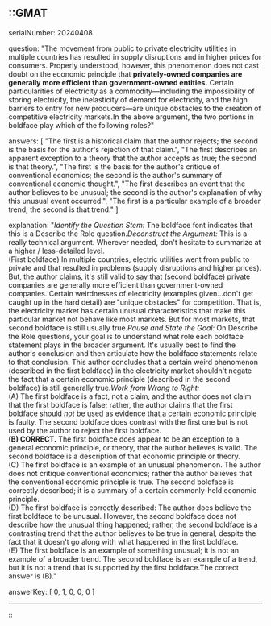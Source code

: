 ::GMAT
---


serialNumber: 20240408

question: "The movement from public to private electricity utilities in multiple countries has resulted in supply disruptions and in higher prices for consumers.</b> Properly understood, however, this phenomenon does not cast doubt on the economic principle that <b>privately-owned companies are generally more efficient than government-owned entities.</b> Certain particularities of electricity as a commodity—including the impossibility of storing electricity, the inelasticity of demand for electricity, and the high barriers to entry for new producers—are unique obstacles to the creation of competitive electricity markets.In the above argument, the two portions in boldface play which of the following roles?"

answers: [
  "The first is a historical claim that the author rejects; the second is the basis for the author's rejection of that claim.",
  "The first describes an apparent exception to a theory that the author accepts as true; the second is that theory.",
  "The first is the basis for the author's critique of conventional economics; the second is the author's summary of conventional economic thought.",
  "The first describes an event that the author believes to be unusual; the second is the author's explanation of why this unusual event occurred.",
  "The first is a particular example of a broader trend; the second is that trend."
]

explanation: "<i>Identify the Question Stem:</i> The boldface font indicates that this is a Describe the Role question.<i>Deconstruct the Argument:</i> This is a really technical argument. Wherever needed, don't hesitate to summarize at a higher / less-detailed level.<br>(First boldface) In multiple countries, electric utilities went from public to private and that resulted in problems (supply disruptions and higher prices). But, the author claims, it's still valid to say that (second boldface) private companies are generally more efficient than government-owned companies. Certain weirdnesses of electricity (examples given...don't get caught up in the hard detail) are \"unique obstacles\" for competition. That is, the electricity market has certain unusual characteristics that make this particular market not behave like most markets. But for most markets, that second boldface is still usually true.<i>Pause and State the Goal:</i> On Describe the Role questions, your goal is to understand what role each boldface statement plays in the broader argument. It's usually best to find the author's conclusion and then articulate how the boldface statements relate to that conclusion. This author concludes that a certain weird phenomenon (described in the first boldface) in the electricity market shouldn't negate the fact that a certain economic principle (described in the second boldface) is still generally true.<i>Work from Wrong to Right:</i><br>(A) The first boldface is a fact, not a claim, and the author does not claim that the first boldface is false; rather, the author claims that the first boldface should <i>not</i> be used as evidence that a certain economic principle is faulty. The second boldface does contrast with the first one but is not used by the author to reject the first boldface.<br><b>(B) CORRECT.</b> The first boldface does appear to be an exception to a general economic principle, or theory, that the author believes is valid. The second boldface is a description of that economic principle or theory. <br>(C) The first boldface is an example of an unusual phenomenon. The author does not critique conventional economics; rather the author believes that the conventional economic principle is true. The second boldface is correctly described; it is a summary of a certain commonly-held economic principle.<br>(D) The first boldface is correctly described: The author does believe the first boldface to be unusual. However, the second boldface does not describe how the unusual thing happened; rather, the second boldface is a contrasting trend that the author believes to be true in general, despite the fact that it doesn't go along with what happened in the first boldface.<br>(E) The first boldface is an example of something unusual; it is not an example of a broader trend. The second boldface is an example of a trend, but it is not a trend that is supported by the first boldface.The correct answer is (B)."

answerKey: [
  0, 
  1, 
  0, 
  0, 
  0
]



---
::